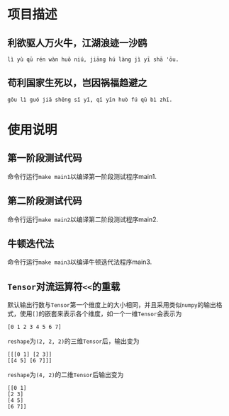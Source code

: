 # 项目描述

## 利欲驱人万火牛，江湖浪迹一沙鸥
`lì yù qū rén wàn huǒ niú, jiāng hú làng jì yī shā 'ōu.`

## 苟利国家生死以，岂因祸福趋避之
`gǒu lì guó jiā shēng sǐ yǐ, qǐ yīn huò fú qū bì zhī.`

# 使用说明

## 第一阶段测试代码
命令行运行`make main1`以编译第一阶段测试程序main1.

## 第二阶段测试代码
命令行运行`make main2`以编译第二阶段测试程序main2.

## 牛顿迭代法
命令行运行`make main3`以编译牛顿迭代法程序main3.

## `Tensor`对流运算符`<<`的重载
默认输出行数与`Tensor`第一个维度上的大小相同，并且采用类似`numpy`的输出格式，使用`[]`的嵌套来表示各个维度，如一个一维`Tensor`会表示为

```[0 1 2 3 4 5 6 7]```

`reshape`为`(2, 2, 2)`的三维`Tensor`后，输出变为

```
[[[0 1] [2 3]]
[[4 5] [6 7]]]
```

`reshape`为`(4, 2)`的二维`Tensor`后输出变为

```
[[0 1]
[2 3]
[4 5]
[6 7]]
```
